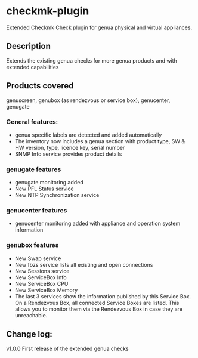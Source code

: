 # checkmk-plugin
Extended Checkmk Check plugin for genua physical and virtual appliances.

## Description
Extends the existing genua checks for more genua products and with extended capabilities

## Products covered
genuscreen, genubox (as rendezvous or service box), genucenter, genugate

### General features:
* genua specific labels are detected and added automatically
* The inventory now includes a genua section with product type, SW & HW version, type, licence key, serial number
* SNMP Info service provides product details

### genugate features
* genugate monitoring added
* New PFL Status service
* New NTP Synchronization service

### genucenter features
* genucenter monitoring added with appliance and operation system information
  
### genubox features
* New Swap service
* New fbzs service lists all existing and open connections
* New Sessions service 
* New ServiceBox Info
* New ServiceBox CPU
* New ServiceBox Memory
* The last 3 services show the information published by this Service Box. On a Rendezvous Box, all connected Service Boxes are listed. This allows you to monitor them via the Rendezvous Box in case they are unreachable.

## Change log:
v1.0.0 First release of the extended genua checks
